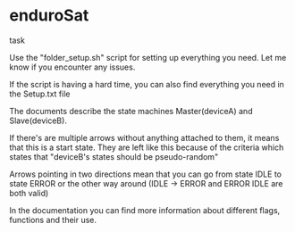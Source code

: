 # enduroSat
task

Use the "folder_setup.sh" script for setting up everything you need.
Let me know if you encounter any issues. 

If the script is having a hard time, you can also find everything you need in the Setup.txt file



The documents describe the state machines Master(deviceA) and Slave(deviceB).

If there's are multiple arrows without anything attached to them, it means that this is a start state.
They are left like this because of the criteria which states that "deviceB's states should be pseudo-random"

Arrows pointing in two directions mean that you can go from state IDLE to state ERROR or the other way around (IDLE -> ERROR and ERROR IDLE are both valid)


In the documentation you can find more information about different flags, functions and their use.